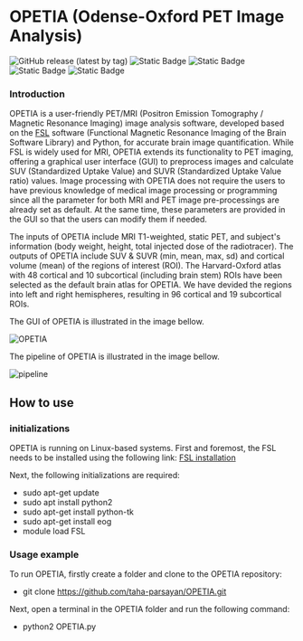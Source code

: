 # OPETIA (Odense-Oxford PET Image Analysis)
![GitHub release (latest by tag)](https://img.shields.io/github/v/tag/taha-parsayan/OPETIA?label=Release)
![Static Badge](https://img.shields.io/badge/Neuroimaging%20software-FF0000)
![Static Badge](https://img.shields.io/badge/Python-8A2BE2)
![Static Badge](https://img.shields.io/badge/FSL-8A2BE2)
![Static Badge](https://img.shields.io/badge/PET%20/%20MRI-4CAF50)


### Introduction
OPETIA is a user-friendly PET/MRI (Positron Emission Tomography / Magnetic Resonance Imaging) image analysis software, developed based on the [FSL](https://process.innovation.ox.ac.uk/software/p/9564/fslv5/1) software (Functional Magnetic Resonance Imaging of the Brain Software Library) and Python, for accurate brain image quantification. While FSL is widely used for MRI, OPETIA extends its functionality to PET imaging, offering a graphical user interface (GUI) to preprocess images and calculate SUV (Standardized Uptake Value) and SUVR (Standardized Uptake Value ratio) values. Image processing with OPETIA does not require the users to have previous knowledge of medical image processing or programming since all the parameter for both MRI and PET image pre-processings are already set as default. At the same time, these parameters are provided in the GUI so that the users can modify them if needed.

The inputs of OPETIA include MRI T1-weighted, static PET, and subject's information (body weight, height, total injected dose of the radiotracer).
The outputs of OPETIA include SUV & SUVR (min, mean, max, sd) and cortical volume (mean) of the regions of interest (ROI).
The Harvard-Oxford atlas with 48 cortical and 10 subcortical (including brain stem) ROIs have been selected as the default brain atlas for OPETIA. We have devided the regions into left and right hemispheres, resulting in 96 cortical and 19 subcortical ROIs.



The GUI of OPETIA is illustrated in the image bellow.

![OPETIA](https://github.com/user-attachments/assets/d711c01f-1faf-49b8-85ac-4b31892b467d)

The pipeline of OPETIA is illustrated in the image bellow.

![pipeline](https://github.com/user-attachments/assets/d7997e20-9e5d-4655-8736-039365062f7a)

## How to use
### initializations
OPETIA is running on Linux-based systems. First and foremost, the FSL needs to be installed using the following link:
[FSL installation](https://web.mit.edu/fsl_v5.0.10/fsl/doc/wiki/FslInstallation.html)

Next, the following initializations are required:
- sudo apt-get update
- sudo apt install python2
- sudo apt-get install python-tk
- sudo apt-get install eog
- module load FSL

### Usage example
To run OPETIA, firstly create a folder and clone to the OPETIA repository:
- git clone https://github.com/taha-parsayan/OPETIA.git

Next, open a terminal in the OPETIA folder and run the following command:
- python2 OPETIA.py

